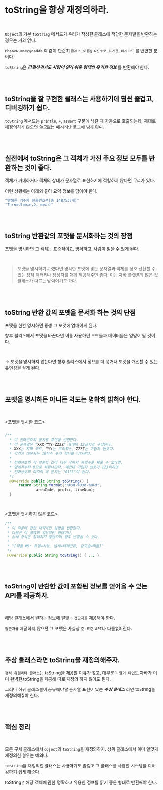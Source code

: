 # toString을 항상 재정의하라.

</br>

`Object`의 기본 `toString` 메서드가 우리가 작성한 클래스에 적합한 문자열을 반환하는 경우는 거의 없다.

`PhoneNumber@abddb` 와 같이 단순히 `클래스_이름@16진수로_표시한_해시코드` 를 반환할 뿐이다.

`toString`은 ***간결하면서도 사람이 읽기 쉬운 형태의 유익한 정보*** 를 반환해야 한다.

</br>

</br>

## toString을 잘 구현한 클래스는 사용하기에 훨씬 즐겁고, 디버깅하기 쉽다.

`toString` 메서드는 `println`, `+`, `assert` 구문에 넘길 때 자동으로 호출되는데, 제대로 재정의하지 않으면 쓸모없는 메시지만 로그에 남게 된다.

</br>

</br>

## 실전에서 toString은 그 객체가 가진 주요 정보 모두를 반환하는 것이 좋다.

객체가 거대하거나 객체의 상태가 문자열로 표현하기에 적합하지 않다면 무리가 있다.

이런 상황에는 아래와 같이 요약 정보를 담아야 한다.

```java
"맨해튼 거주자 전화번호부(총 1487536개)"
"Thread[main,5, main]"
```

</br>

</br>

## toString 반환값의 포맷을 문서화하는 것의 장점

포맷을 명시하면 그 객체는 표준적이고, 명확하고, 사람이 읽을 수 있게 된다.

</br>

> 포맷을 명시하기로 했다면 명시한 포맷에 맞는 문자열과 객체를 상호 전환할 수 있는 정적 팩터리나 생성자를 함께 제공해주면 좋다.
> 이는 자바 플랫폼의 많은 값 클래스가 따르는 방식이기도 하다.

</br>

</br>
 

## toString 반환 값의 포맷을 문서화 하는 것의 단점

포맷을 한번 명시하면 평생 그 포맷에 얽매이게 된다.

향후 릴리스에서 포맷을 바꾼다면 이를 사용하던 코드들과 데이터들은 엉망이 될 것이다.

</br>

→ 포맷을 명시하지 않는다면 향후 릴리스에서 정보를 더 넣거나 포맷을 개선할 수 있는 유연성을 얻게 된다.

</br>

</br>

## 포맷을 명시하든 아니든 의도는 명확히 밝혀야 한다.

</br>

<포맷을 명시한 코드>

```java

/**
  * 이 전화번호의 문자열 표현을 반환한다.
  * 이 문자열은 "XXX-YYY-ZZZZ" 형태의 12글자로 구성된다.
  * XXX는 지역 코드, YYY는 프리픽스, ZZZZ는 가입자 번호다.
  * 각각의 대문자는 10진수 숫자 하나를 나타낸다.
  *
  * 전화번호의 각 부분의 값이 너무 작아서 자릿수를 채울 수 없다면,
  * 앞에서부터 0으로 채워나간다. 예컨대 가입자 번호가 123이라면
  * 전화번호의 마지막 네 문자는 "0123"이 된다.
  */
  @Override public String toString() {
      return String.format("%03d-%03d-%04d",
              areaCode, prefix, lineNum);
  }
```

</br>

<포맷을 명시하지 않은 코드>

```java
/**
 * 이 약물에 관한 대략적인 설명을 반환한다.
 * 다음은 이 설명의 일반적인 형태이나,
 * 상세 형식은 정해지지 않았으며 향후 변경될 수 있다.
 *
 * "[약물 #9: 유형=사랑, 냄새=테레빈유, 겉모습=먹물]"
 */
 @Override public String toString() { ... }
```

</br>

</br>

## toString이 반환한 값에 포함된 정보를 얻어올 수 있는 API를 제공하자.

</br>

해당 클래스에서 원하는 정보에 알맞는 `접근자를` 제공해야 한다.

`접근자를` 제공하지 않으면 그 포맷은 사실상 `준-표준 API`나 다름없어진다.

</br>

</br>

## 추상 클래스라면 toString을 재정의해주자.

`정적 유틸리티 클래스`는 toString을 제공할 이유가 없고, 대부분의 `열거 타입`도 자바가 이미 완벽한 toString을 제공해 따로 재정의 하지 않아도 된다.

그러나 하위 클래스들이 공유해야할 문자열 표현이 있는 ***추상 클래스*** 라면 toString을 재정의해줘야 한다.

</br>

</br>

## 핵심 정리

</br>

모든 구체 클래스에서 `Object`의 `toString`을 재정의하자. 
상위 클래스에서 이미 알맞게 재정의한 경우는 예외다.

`toString`을 재정의한 클래스는 사용하기도 즐겁고 그 클래스를 사용한 시스템을 디버깅하기 쉽게 해준다.

toString`은` 해당 객체에 관한 명확하고 유용한 정보를 읽기 좋은 형태로 반환해야 한다.
